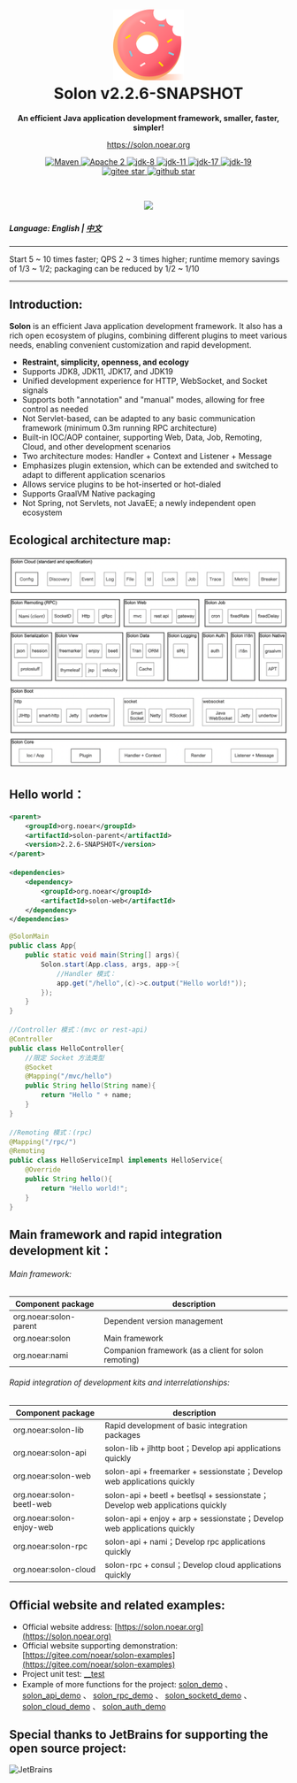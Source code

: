 <h1 align="center" style="text-align:center;">
<img src="solon_icon.png" width="128" />
<br />
Solon v2.2.6-SNAPSHOT
</h1>
<p align="center">
	<strong>An efficient Java application development framework, smaller, faster, simpler!</strong>
</p>
<p align="center">
	<a href="https://solon.noear.org/">https://solon.noear.org</a>
</p>

<p align="center">
    <a target="_blank" href="https://central.sonatype.com/search?q=org.noear%2520solon-parent">
        <img src="https://img.shields.io/maven-central/v/org.noear/solon.svg?label=Maven%20Central" alt="Maven" />
    </a>
    <a target="_blank" href="https://www.apache.org/licenses/LICENSE-2.0.txt">
		<img src="https://img.shields.io/:License-Apache2-blue.svg" alt="Apache 2" />
	</a>
    <a target="_blank" href="https://www.oracle.com/java/technologies/javase/javase-jdk8-downloads.html">
		<img src="https://img.shields.io/badge/JDK-8-green.svg" alt="jdk-8" />
	</a>
    <a target="_blank" href="https://www.oracle.com/java/technologies/javase/jdk11-archive-downloads.html">
		<img src="https://img.shields.io/badge/JDK-11-green.svg" alt="jdk-11" />
	</a>
    <a target="_blank" href="https://www.oracle.com/java/technologies/javase/jdk17-archive-downloads.html">
		<img src="https://img.shields.io/badge/JDK-17-green.svg" alt="jdk-17" />
	</a>
    <a target="_blank" href="https://www.oracle.com/java/technologies/javase/jdk19-archive-downloads.html">
		<img src="https://img.shields.io/badge/JDK-19-green.svg" alt="jdk-19" />
	</a>
    <br />
    <a target="_blank" href='https://gitee.com/noear/solon/stargazers'>
		<img src='https://gitee.com/noear/solon/badge/star.svg' alt='gitee star'/>
	</a>
    <a target="_blank" href='https://github.com/noear/solon/stargazers'>
		<img src="https://img.shields.io/github/stars/noear/solon.svg?logo=github" alt="github star"/>
	</a>
</p>

<br/>
<p align="center">
	<a href="https://jq.qq.com/?_wv=1027&k=kjB5JNiC">
	<img src="https://img.shields.io/badge/QQ交流群-22200020-orange"/></a>
</p>

##### Language: English | [中文](README.md)

<hr />

Start 5 ~ 10 times faster; QPS 2 ~ 3 times higher; runtime memory savings of 1/3 ~ 1/2; packaging can be reduced by 1/2 ~ 1/10

<hr />

## Introduction:

**Solon** is an efficient Java application development framework. It also has a rich open ecosystem of plugins, combining different plugins to meet various needs, enabling convenient customization and rapid development.


* **Restraint, simplicity, openness, and ecology**
* Supports JDK8, JDK11, JDK17, and JDK19
* Unified development experience for HTTP, WebSocket, and Socket signals
* Supports both "annotation" and "manual" modes, allowing for free control as needed
* Not Servlet-based, can be adapted to any basic communication framework (minimum 0.3m running RPC architecture)
* Built-in IOC/AOP container, supporting Web, Data, Job, Remoting, Cloud, and other development scenarios
* Two architecture modes: Handler + Context and Listener + Message
* Emphasizes plugin extension, which can be extended and switched to adapt to different application scenarios
* Allows service plugins to be hot-inserted or hot-dialed
* Supports GraalVM Native packaging
* Not Spring, not Servlets, not JavaEE; a newly independent open ecosystem


## Ecological architecture map:

<img src="solon_schema.png" width="700" />

## Hello world：

```xml
<parent>
    <groupId>org.noear</groupId>
    <artifactId>solon-parent</artifactId>
    <version>2.2.6-SNAPSHOT</version>   
</parent>

<dependencies>
    <dependency>
        <groupId>org.noear</groupId>
        <artifactId>solon-web</artifactId>
    </dependency>
</dependencies>
```

```java
@SolonMain
public class App{
    public static void main(String[] args){
        Solon.start(App.class, args, app->{
            //Handler 模式：
            app.get("/hello",(c)->c.output("Hello world!"));
        });
    }
}

//Controller 模式：(mvc or rest-api)
@Controller
public class HelloController{
    //限定 Socket 方法类型
    @Socket
    @Mapping("/mvc/hello")
    public String hello(String name){
        return "Hello " + name;
    }
}

//Remoting 模式：(rpc)
@Mapping("/rpc/")
@Remoting
public class HelloServiceImpl implements HelloService{
    @Override
    public String hello(){
        return "Hello world!";
    }
}
```


## Main framework and rapid integration development kit：

###### Main framework:

| Component package | description |
| --- | --- |
| org.noear:solon-parent | Dependent version management |
| org.noear:solon | Main framework |
| org.noear:nami | Companion framework (as a client for solon remoting)|

###### Rapid integration of development kits and interrelationships:

| Component package | description                                                                  |
| --- |------------------------------------------------------------------------------|
| org.noear:solon-lib | Rapid development of basic integration packages                              |
| org.noear:solon-api | solon-lib + jlhttp boot；Develop api applications quickly                     |
| org.noear:solon-web | solon-api + freemarker + sessionstate；Develop web applications quickly       |
| org.noear:solon-beetl-web | solon-api + beetl + beetlsql + sessionstate；Develop web applications quickly |
| org.noear:solon-enjoy-web | solon-api + enjoy + arp + sessionstate；Develop web applications quickly      |
| org.noear:solon-rpc | solon-api + nami；Develop rpc applications quickly                            |
| org.noear:solon-cloud | solon-rpc + consul；Develop cloud applications quickly                        |


## Official website and related examples:

* Official website address: [https://solon.noear.org](https://solon.noear.org)
* Official website supporting demonstration: [https://gitee.com/noear/solon-examples](https://gitee.com/noear/solon-examples)
* Project unit test: [__test](./__test/) 
* Example of more functions for the project: [solon_demo](https://gitee.com/noear/solon_demo) 、 [solon_api_demo](https://gitee.com/noear/solon_api_demo)  、 [solon_rpc_demo](https://gitee.com/noear/solon_rpc_demo) 、 [solon_socketd_demo](https://gitee.com/noear/solon_socketd_demo) 、 [solon_cloud_demo](https://gitee.com/noear/solon_cloud_demo) 、 [solon_auth_demo](https://gitee.com/noear/solon_auth_demo)

## Special thanks to JetBrains for supporting the open source project:

<a href="https://jb.gg/OpenSourceSupport">
  <img src="https://user-images.githubusercontent.com/8643542/160519107-199319dc-e1cf-4079-94b7-01b6b8d23aa6.png" align="left" height="100" width="100"  alt="JetBrains">
</a>

